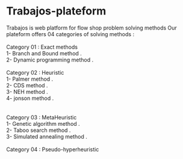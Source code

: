 # Trabajos-plateform
Trabajos is web platform for flow shop problem solving methods
Our plateform offers 04 categories of solving methods :
<br>
<br> 
Category 01 : Exact methods <br> 
  1- Branch and Bound method .<br>
  2- Dynamic programming method .
 <br>
 <br> 
Category 02 : Heuristic <br> 
  1- Palmer method .<br> 
  2- CDS method .<br> 
  3- NEH method .<br> 
  4- jonson method .<br> 
 <br>
 <br> 
Category 03 : MetaHeuristic <br> 
  1- Genetic algorithm method .<br> 
  2- Taboo search method .<br> 
  3- Simulated annealing method .<br> 
 <br> 
Category 04 : Pseudo-hyperheuristic <br> 
